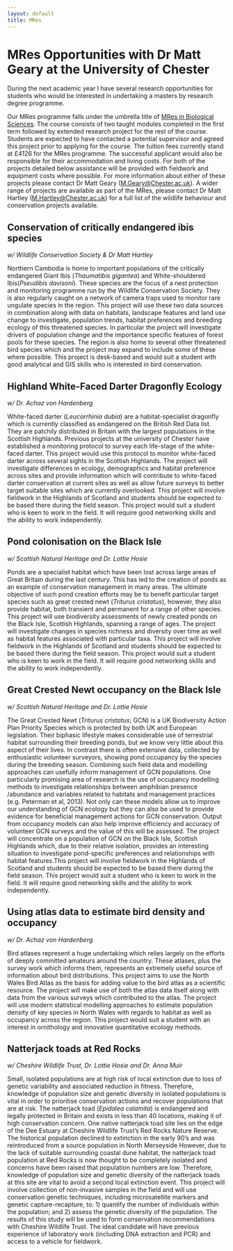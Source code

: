 ```yaml
---
layout: default
title: MRes
---
```


MRes Opportunities with Dr Matt Geary at the University of Chester
=====================================================================

During the next academic year I have several research opportunities for
students who would be interested in undertaking a masters by research
degree programme.

Our MRes programme falls under the umbrella title of [MRes in Biological
Sciences](http://www.chester.ac.uk/biological-sciences/research/MRes-programmes). The
course consists of two taught modules completed in the first term
followed by extended research project for the rest of the course.
Students are expected to have contacted a potential supervisor and
agreed this project prior to applying for the course. The tuition fees
currently stand at £4126 for the MRes programme. The successful
applicant would also be responsible for their accommodation and living
costs. For both of the projects detailed below assistance will be
provided with fieldwork and equipment costs where possible. For more
information about either of these projects please contact Dr Matt Geary
(<M.Geary@Chester.ac.uk>). A wider range of projects are available as
part of the MRes, please contact Dr Matt Hartley
(<M.Hartley@Chester.ac.uk>) for a full list of the wildlife behaviour
and conservation projects available.


Conservation of critically endangered ibis species  
-----------------------------------------------------  
_w/ Wildlife Conservation Society & Dr Matt Hartley_  
  
Northern Cambodia is home to important populations of the critically endangered Giant Ibis (_Thaumatibis gigantea_) and White-shouldered Ibis(_Pseudibis davisoni_). These species are the focus of a nest protection and monitoring programme run by the Wildlife Conservation Society. They is also regularly caught on a network of camera traps used to monitor rare ungulate species in the region. This project will use these two data sources in combination along with data on habitats, landscape features and land use change to investigate, population trends, habitat preferences and breeding ecology of this threatened species. In particular the project will investigate drivers of population change and the importance specific features of forest pools for these species. The region is also home to several other threatened bird species which and the project may expand to include some of these where possible. This project is desk-based and would suit a student with good analytical and GIS skills who is interested in bird conservation.


Highland White-Faced Darter Dragonfly Ecology
------------------------------------------------
_w/ Dr. Achaz von Hardenberg_  

White-faced darter (_Leucorrhinia dubia_) are a habitat-specialist dragonfly which is currently classified as endangered on the British Red Data list. They are patchily distributed in Britain with the largest populations in the Scottish Highlands. Previous projects at the university of Chester have established a monitoring protocol to survey each life-stage of the white-faced darter. This project would use this protocol to monitor white-faced darter across several sights in the Scottish Highlands. The project will investigate differences in ecology, demographics and habitat preference across sites and provide information which will contribute to white-faced darter conservation at current sites as well as allow future surveys to better target suitable sites which are currently overlooked. This project will involve fieldwork in the Highlands of Scotland and students should be expected to be based there during the field season. This project would suit a student who is keen to work in the field. It will require good networking skills and the ability to work independently.


Pond colonisation on the Black Isle
------------------------------------------------
_w/ Scottish Natural Heritage and Dr. Lottie Hosie_  

Ponds are a specialist habitat which have been lost across large areas of Great Britain during the last century. This has led to the creation of ponds as an example of conservation management in many areas. The ultimate objective of such pond creation efforts may be to benefit particular target species such as great crested newt (_Triturus cristatus_), however, they also provide habitat, both transient and permanent for a range of other species. This project will use biodiversity assessments of newly created ponds on the Black Isle, Scottish Highlands, spanning a range of ages. The project will investigate changes in species richness and diversity over time as well as habitat features associated with particular taxa. This project will involve fieldwork in the Highlands of Scotland and students should be expected to be based there during the field season. This project would suit a student who is keen to work in the field. It will require good networking skills and the ability to work independently.


Great Crested Newt occupancy on the Black Isle
------------------------------------------------
_w/ Scottish Natural Heritage and Dr. Lottie Hosie_  

The Great Crested Newt (_Triturus cristatus_; GCN) is a UK Biodiversity Action Plan Priority Species which is protected by both UK and European legislation. Their biphasic lifestyle makes considerable use of terrestrial habitat surrounding their breeding ponds, but we know very little about this aspect of their lives. In contrast there is often extensive data, collected by enthusiastic volunteer surveyors, showing pond occupancy by the species during the breeding season. Combining such field data and modelling approaches can usefully inform management of GCN populations. One particularly promising area of research is the use of occupancy modelling methods to investigate relationships between amphibian presence /abundance and variables related to habitats and management practices (e.g. Peterman et al, 2013). Not only can these models allow us to improve our understanding of GCN ecology but they can also be used to provide evidence for beneficial management actions for GCN conservation. Output from occupancy models can also help improve efficiency and accuracy of volunteer GCN surveys  and the value of this will be assessed. The project will concentrate on a population of GCN on the Black Isle, Scottish Highlands which, due to their relative isolation, provides an interesting situation to investigate pond-specific preferences and relationships with habitat features.This project will involve fieldwork in the Highlands of Scotland and students should be expected to be based there during the field season. This project would suit a student who is keen to work in the field. It will require good networking skills and the ability to work independently.


Using atlas data to estimate bird density and occupancy
------------------------------------------------
_w/ Dr. Achaz von Hardenberg_  

Bird atlases represent a huge undertaking which relies largely on the efforts of deeply committed amateurs around the country. These atlases, plus the survey work which informs them, represents an extremely useful source of information about bird distributions. This project aims to use the North Wales Bird Atlas as the basis for adding value to the bird atlas as a scientific resource. The project will make use of both the atlas data itself along with data from the various surveys which contributed to the atlas. The project will use modern statistical modelling approaches to estimate population density of key species in North Wales with regards to habitat as well as occupancy across the region. This project would suit a student with an interest in ornithology and innovative quantitative ecology methods.


Natterjack toads at Red Rocks
------------------------------------------------
_w/ Cheshire Wildlife Trust, Dr. Lottie Hosie and Dr. Anna Muir_  

Small, isolated populations are at high risk of local extinction due to loss of genetic variability and
associated reduction in fitness. Therefore, knowledge of population size and genetic diversity in
isolated populations is vital in order to prioritise conservation actions and recover populations that
are at risk. The natterjack toad (_Epidalea calamita_) is endangered and legally protected in Britain
and exists in less than 40 locations, making it of high conservation concern. One native natterjack
toad site lies on the edge of the Dee Estuary at Cheshire Wildlife Trust’s Red Rocks Nature Reserve. The historical population declined to extinction in the early 90’s and was reintroduced from a source population in North Merseyside However, due to the lack of suitable surrounding coastal dune habitat, the natterjack toad
population at Red Rocks is now thought to be completely isolated and concerns have been raised
that population numbers are low. Therefore, knowledge of population size and genetic diversity of
the natterjack toads at this site are vital to avoid a second local extinction event.
This project will involve collection of non-invasive samples in the field and will use conservation
genetic techniques, including microsatellite markers and genetic capture-recapture, to: 1) quantify
the number of individuals within the population; and 2) assess the genetic diversity of the
population. The results of this study will be used to form conservation recommendations with
Cheshire Wildlife Trust. The ideal candidate will have previous experience of laboratory work (including DNA extraction
and PCR) and access to a vehicle for fieldwork.  


